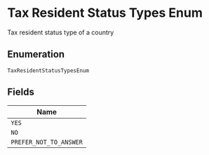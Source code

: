 
# Tax Resident Status Types Enum

Tax resident status type of a country

## Enumeration

`TaxResidentStatusTypesEnum`

## Fields

| Name |
|  --- |
| `YES` |
| `NO` |
| `PREFER_NOT_TO_ANSWER` |

